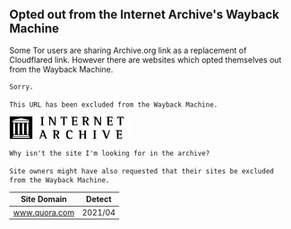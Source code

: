 ## Opted out from the Internet Archive's Wayback Machine


Some Tor users are sharing Archive.org link as a replacement of Cloudflared link.
However there are websites which opted themselves out from the Wayback Machine.

```
Sorry.

This URL has been excluded from the Wayback Machine.
```

[![](../../image/__archiveorg.jpg)](https://web.archive.org/web/20210311125435/https://help.archive.org/hc/en-us/articles/360004651732-Using-The-Wayback-Machine)

```
Why isn't the site I'm looking for in the archive?

Site owners might have also requested that their sites be excluded from the Wayback Machine.
```


[//]: # (do not edit this line; FREEDOM)


| Site Domain | Detect |
| ----- | ----- |
| www.quora.com | 2021/04 |
